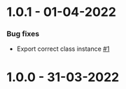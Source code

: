 1.0.1 - 01-04-2022
===================
### Bug fixes
* Export correct class instance [#1](https://github.com/Reiryoku-Technologies/Mida-Tulipan/pull/1)

1.0.0 - 31-03-2022
===================
